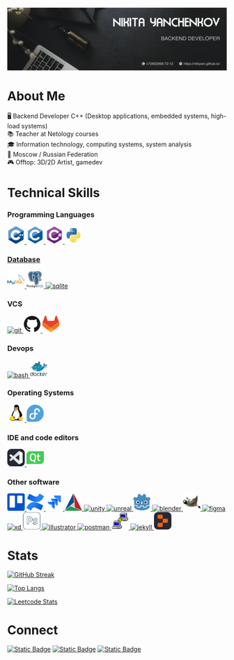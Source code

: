 ![profile_git.png](/assets/profile_git.png)

# About Me 
:desktop_computer: Backend Developer C++ (Desktop applications, embedded systems, high-load systems) </br>
:books: Teacher at Netology courses </br>
:mortar_board: Information technology, computing systems, system analysis </br>
:house_with_garden: Moscow / Russian Federation </br>
:video_game: Offtop: 3D/2D Artist, gamedev </br>

# Technical Skills

### Programming Languages

<div>
  <a href="https://www.w3schools.com/cpp/" target="_blank" rel="noreferrer"> <img src="https://raw.githubusercontent.com/devicons/devicon/master/icons/cplusplus/cplusplus-original.svg" alt="cplusplus" width="40" height="40"/> </a>
  <a href="https://www.cprogramming.com/" target="_blank" rel="noreferrer"> <img src="https://raw.githubusercontent.com/devicons/devicon/master/icons/c/c-original.svg" alt="c" width="40" height="40"/> </a>
  <a href="https://www.w3schools.com/cs/" target="_blank" rel="noreferrer"> <img src="https://raw.githubusercontent.com/devicons/devicon/master/icons/csharp/csharp-original.svg" alt="csharp" width="40" height="40"/> </a>
  <a href="https://www.python.org" target="_blank" rel="noreferrer"> <img src="https://raw.githubusercontent.com/devicons/devicon/master/icons/python/python-original.svg" alt="python" width="40" height="40"/>
</div>

### Database

<div>
  <a href="https://www.mysql.com/" target="_blank" rel="noreferrer"> <img src="https://raw.githubusercontent.com/devicons/devicon/master/icons/mysql/mysql-original-wordmark.svg" alt="mysql" width="40" height="40"/> </a> 
  <a href="https://www.postgresql.org" target="_blank" rel="noreferrer"> <img src="https://raw.githubusercontent.com/devicons/devicon/master/icons/postgresql/postgresql-original-wordmark.svg" alt="postgresql" width="40" height="40"/> </a>
  <a href="https://www.sqlite.org/" target="_blank" rel="noreferrer"> <img src="https://www.vectorlogo.zone/logos/sqlite/sqlite-icon.svg" alt="sqlite" width="40" height="40"/> </a> 
</div>

### VCS

<div>
  <a href="https://git-scm.com/" target="_blank" rel="noreferrer"> <img src="https://www.vectorlogo.zone/logos/git-scm/git-scm-icon.svg" alt="git" width="40" height="40"/> </a> 
  <a href="https://github.com/" target="_blank" rel="noreferrer"> <img src="https://github.com/devicons/devicon/blob/master/icons/github/github-original.svg" alt="github" width="40" height="40"/> </a> 
  <a href="https://about.gitlab.com/" target="_blank" rel="noreferrer"> <img src="https://github.com/devicons/devicon/blob/master/icons/gitlab/gitlab-original.svg" alt="gitlab" width="40" height="40"/> </a> 
</div>

### Devops

<div>
  <a href="https://www.gnu.org/software/bash/" target="_blank" rel="noreferrer"> <img src="https://www.vectorlogo.zone/logos/gnu_bash/gnu_bash-icon.svg" alt="bash" width="40" height="40"/> </a>     
  <a href="https://www.docker.com/" target="_blank" rel="noreferrer"> <img src="https://raw.githubusercontent.com/devicons/devicon/master/icons/docker/docker-original-wordmark.svg" alt="docker" width="40" height="40"/> </a> 
</div>

### Operating Systems

<div>
  <a href="https://www.linux.org/" target="_blank" rel="noreferrer"> <img src="https://raw.githubusercontent.com/devicons/devicon/master/icons/linux/linux-original.svg" alt="linux" width="40" height="40"/> </a> 
  <a href="https://fedoraproject.org/" target="_blank" rel="noreferrer"> <img src="https://github.com/devicons/devicon/blob/master/icons/fedora/fedora-plain.svg" alt="fedora" width="40" height="40"/> </a> 
</div>

### IDE and code editors

<div>
  <a href="https://code.visualstudio.com/" target="_blank" rel="noreferrer"> <img src="https://github.com/tandpfun/skill-icons/blob/main/icons/VSCode-Dark.svg" alt="vs-code" width="40" height="40"/> </a> 
  <a href="https://www.qt.io/" target="_blank" rel="noreferrer"> <img src="https://github.com/devicons/devicon/blob/master/icons/qt/qt-original.svg" alt="qt" width="40" height="40"/> </a> 
</div>

### Other software

<div>
  <a href="https://trello.com/ru" target="_blank" rel="noreferrer"> <img src="https://github.com/devicons/devicon/blob/master/icons/trello/trello-plain.svg" alt="trello" width="40" height="40"/> </a>
  <a href="https://www.atlassian.com/software/confluence" target="_blank" rel="noreferrer"> <img src="https://github.com/devicons/devicon/blob/master/icons/confluence/confluence-original.svg" alt="confluence" width="40" height="40"/> </a>
  <a href="https://www.atlassian.com/ru/software/jira" target="_blank" rel="noreferrer"> <img src="https://github.com/devicons/devicon/blob/master/icons/jira/jira-original.svg" alt="jira" width="40" height="40"/> </a>
  <a href="https://cmake.org/" target="_blank" rel="noreferrer"> <img src="https://github.com/devicons/devicon/blob/master/icons/cmake/cmake-original.svg" alt="cmake" width="40" height="40"/> </a>
  <a href="https://unity.com/" target="_blank" rel="noreferrer"> <img src="https://www.vectorlogo.zone/logos/unity3d/unity3d-icon.svg" alt="unity" width="40" height="40"/> </a>
  <a href="https://unrealengine.com/" target="_blank" rel="noreferrer"> <img src="https://raw.githubusercontent.com/kenangundogan/fontisto/036b7eca71aab1bef8e6a0518f7329f13ed62f6b/icons/svg/brand/unreal-engine.svg" alt="unreal" width="40" height="40"/> </a>
  <a href="https://godotengine.org/" target="_blank" rel="noreferrer"> <img src="https://github.com/devicons/devicon/blob/master/icons/godot/godot-original.svg" alt="godot" width="40" height="40"/> </a>
  <a href="https://www.blender.org/" target="_blank" rel="noreferrer"> <img src="https://download.blender.org/branding/community/blender_community_badge_white.svg" alt="blender" width="40" height="40"/> </a>
  <a href="https://www.gimp.org/" target="_blank" rel="noreferrer"> <img src="https://github.com/devicons/devicon/blob/master/icons/gimp/gimp-original.svg" alt="gimp" width="40" height="40"/> </a>
  <a href="https://www.figma.com/" target="_blank" rel="noreferrer"> <img src="https://www.vectorlogo.zone/logos/figma/figma-icon.svg" alt="figma" width="40" height="40"/> </a> 
  <a href="https://www.adobe.com/products/xd.html" target="_blank" rel="noreferrer"> <img src="https://cdn.worldvectorlogo.com/logos/adobe-xd.svg" alt="xd" width="40" height="40"/> </a>
  <a href="https://www.photoshop.com/en" target="_blank" rel="noreferrer"> <img src="https://raw.githubusercontent.com/devicons/devicon/master/icons/photoshop/photoshop-line.svg" alt="photoshop" width="40" height="40"/> </a> 
  <a href="https://www.adobe.com/in/products/illustrator.html" target="_blank" rel="noreferrer"> <img src="https://www.vectorlogo.zone/logos/adobe_illustrator/adobe_illustrator-icon.svg" alt="illustrator" width="40" height="40"/> </a> 
  <a href="https://postman.com" target="_blank" rel="noreferrer"> <img src="https://www.vectorlogo.zone/logos/getpostman/getpostman-icon.svg" alt="postman" width="40" height="40"/> </a>
  <a href="https://putty.org.ru/download.html" target="_blank" rel="noreferrer"> <img src="https://github.com/devicons/devicon/blob/master/icons/putty/putty-original.svg" alt="putty" width="40" height="40"/> </a> 
  <a href="https://jekyllrb.com/" target="_blank" rel="noreferrer"> <img src="https://www.vectorlogo.zone/logos/jekyllrb/jekyllrb-icon.svg" alt="jekyll" width="40" height="40"/> </a> 
  <a href="https://replit.com/~" target="_blank" rel="noreferrer"> <img src="https://github.com/tandpfun/skill-icons/blob/main/icons/Replit-Dark.svg" alt="replit" width="40" height="40"/> </a> 
</div>

# Stats

[![GitHub Streak](https://streak-stats.demolab.com?user=NikiYani&theme=one-dark-pro&border_radius=25&date_format=M%20j%5B%2C%20Y%5D&mode=weekly&card_width=500)](https://git.io/streak-stats)

[![Top Langs](https://github-readme-stats.vercel.app/api/top-langs/?username=NikiYani&layout=compact&langs_count=8&card_width=500&theme=noctis_minimus&border_radius=25)](https://github.com/anuraghazra/github-readme-stats)

[![Leetcode Stats](https://leetcard.jacoblin.cool/NikiYani?theme=nord&border=2&radius=25)](https://leetcode.com/NikiYani)

# Connect

[![Static Badge](https://img.shields.io/badge/GMAIL-mail?color=1a73e8&link=https%3A%2F%2Flubuntu.me%2F)](mailto:nekitgoldrush@yandex.ru)
[![Static Badge](https://img.shields.io/badge/TELEGRAM-mail?color=2CA5E0&link=https%3A%2F%2Flubuntu.me%2F)](https://t.me/Hotline_Dolgopa)
[![Static Badge](https://img.shields.io/badge/MY_SITE-site?color=%2359afc9&link=https%3A%2F%2Fnikiyani.github.io%2Fmy_resume)](https://nikiyani.github.io/my_resume)
